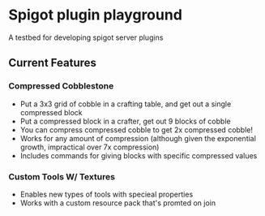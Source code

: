 # Spigot plugin playground
A testbed for developing spigot server plugins


## Current Features

### Compressed Cobblestone
- Put a 3x3 grid of cobble in a crafting table, and get out a single compressed block
- Put a compressed block in a crafter, get out 9 blocks of cobble
- You can compress compressed cobble to get 2x compressed cobble!
- Works for any amount of compression (although given the exponential growth, impractical over 7x compression)
- Includes commands for giving blocks with specific compressed values


### Custom Tools W/ Textures
- Enables new types of tools with specieal properties
- Works with a custom resource pack that's promted on join
